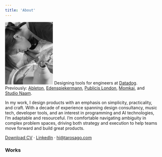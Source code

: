 ```yaml
---
title: 'About'
---
```

![_](trang.png)
Designing tools for engineers at [Datadog](https://datadoghq.com).</br>
Previously: [Ableton](https://www.ableton.com/en/),  [Edenspiekermann](https://www.edenspiekermann.com/eu/), [Publicis London](https://publicislondon.co.uk/), [Momkai](https://www.momkai.com/), and [Studio Naam](https://studionaam.com/). 

In my work, I design products with an emphasis on simplicity, practicality, and craft. With a decade of experience spanning design consultancy, music tech, developer tools, and an interest in programming and AI technologies, I’m adaptable and resourceful. I’m comfortable navigating ambiguity in complex problem spaces, driving both strategy and execution to help teams move forward and build great products.

[Download CV](https://drive.google.com/file/d/1nsqeT5dR4AixblQcIezCMRtLyIWly05R/view?usp=sharing) · 
[LinkedIn](https://www.linkedin.com/in/nmtrang29/) ·
hi@tarosago.com
### Works


